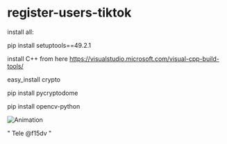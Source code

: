 # register-users-tiktok


install all:

pip install setuptools==49.2.1

install C++ from here https://visualstudio.microsoft.com/visual-cpp-build-tools/

easy_install crypto

pip install pycryptodome

pip install opencv-python

![Animation](https://user-images.githubusercontent.com/98847954/221704049-a8cca8ee-9b65-41b3-a780-5eb38f5d85a2.gif)



" Tele @f15dv "
